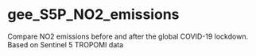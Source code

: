 # gee_S5P_NO2_emissions
Compare NO2 emissions before and after the global COVID-19 lockdown.
Based on Sentinel 5 TROPOMI data
